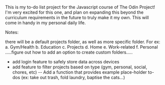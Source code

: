 This is my to-do list project for the Javascript course of The Odin Project! I'm very excited for this one, and plan on expanding this beyond the curriculum requirements in the future to truly make it my own. This will come in handy in my personal daily life.

Notes:

there will be a default projects folder, as well as more specific folder. For ex: a. Gym/Health b. Education c. Projects d. Home e. Work-related f. Personal .....figure out how to add an option to create custom folders.....
- add login feature to safely store data across devices
- add feature to filter projects based on type (gym, personal, social, chores, etc)
-- Add a function that provides example place-holder to-dos (ex: take out trash, fold laundry, baptise the cats...)